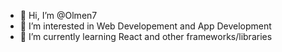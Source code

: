 - 👋 Hi, I’m @Olmen7
- 👀 I’m interested in Web Developement and App Development
- 🌱 I’m currently learning React and other frameworks/libraries


<!---
Olmen7/Olmen7 is a ✨ special ✨ repository because its `README.md` (this file) appears on your GitHub profile.
You can click the Preview link to take a look at your changes.
--->
